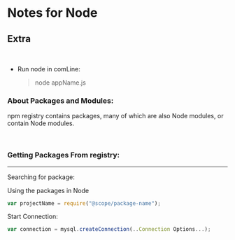 <head>

<h1> Notes for Node</h1>
</head>

<h2>Extra</H2>

</br>

- Run node in comLine:
  > node appName.js

<h3>About Packages and Modules:</h3>
<p>npm registry contains packages, many of which are also Node modules, or contain Node modules.</p>
</br>
<h3>Getting Packages From registry:</h3>

---

Searching for package:

Using the packages in Node

```js
var projectName = require("@scope/package-name");
```

Start Connection:

```js
var connection = mysql.createConnection(..Connection Options...);
```
